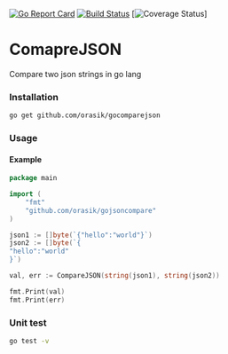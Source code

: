 [![Go Report Card](https://goreportcard.com/badge/github.com/orasik/gocomparejson)](https://goreportcard.com/report/github.com/orasik/gocomparejson)
[![Build Status](https://travis-ci.org/orasik/gocomparejson.svg?branch=master)](https://travis-ci.org/orasik/gocomparejson)
[![Coverage Status](https://coveralls.io/repos/github/orasik/gocomparejson/badge.svg?branch=master)]

# ComapreJSON

Compare two json strings in go lang


### Installation

```bash
go get github.com/orasik/gocomparejson
```

### Usage

#### Example

```go
package main

import (
    "fmt"
    "github.com/orasik/gojsoncompare"
)

json1 := []byte(`{"hello":"world"}`)
json2 := []byte(`{
"hello":"world"
}`)

val, err := CompareJSON(string(json1), string(json2))

fmt.Print(val)
fmt.Print(err)
```

### Unit test

```bash
go test -v
```
